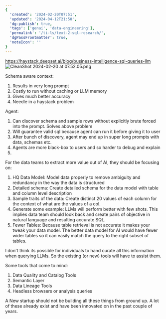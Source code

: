 ```yaml
---
{
  'created': '2024-02-20T07:51',
  'updated': '2024-04-12T21:50',
  'dg-publish': true,
  'tags': ['genai', 'data-engineering'],
  'permalink': '/ti-ls/text-2-sql-research/',
  'dgPassFrontmatter': true,
  'noteIcon': ''
}
---
```


https://haystack.deepset.ai/blog/business-intelligence-sql-queries-llm
![CleanShot 2024-02-20 at 07.52.05.png](/images/CleanShot%202024-02-20%20at%2007.52.05.png)

Schema aware context:

1. Results in very long prompt
2. Costly to run without caching or LLM memory
3. Gives much better accuracy
4. Needle in a haystack problem

Agent:

1. Can discover schema and sample rows without explicitly brute forced into the prompt. Solves above problem
2. Will guarantee valid sql because agent can run it before giving it to user
3. After bunch of discovery, agent may end up in super long prompts with data, schemas etc.
4. Agents are more black-box to users and so harder to debug and explain
5.

For the data teams to extract more value out of AI, they should be focusing on:

1. HQ Data Model: Model data properly to remove ambiguity and redundancy in the way the data is structured
2. Detailed schema: Create detailed schema for the data model with table and column level description
3. Sample traits of the data: Create distinct 20 values of each column for the context of what are the values of a col.
4. Generate some example: LLMs will perform better with few shots. This implies data team should look back and create pairs of objective in natural language and resulting accurate SQL.
5. Fewer Tables: Because table retrieval is not accurate it makes your tweak your data model. The better data model for AI would have fewer wider tables so it can easily match the query to the right subset of tables.

I don't think its possible for individuals to hand curate all this information when querying LLMs. So the existing (or new) tools will have to assist them.

Some tools that come to mind:

1. Data Quality and Catalog Tools
2. Semantic Layer
3. Data Lineage Tools
4. Headless browsers or analysis queries

A New startup should not be building all these things from ground up. A lot of these already exist and have been innovated on in the past couple of years.
